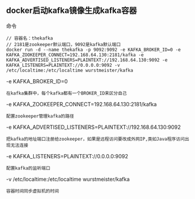 ## docker启动kafka镜像生成kafka容器

命令

    // 容器名：thekafka
    // 2181是zookeeper默认端口，9092是kafka默认端口
    docker run -d --name thekafka -p 9092:9092 -e KAFKA_BROKER_ID=0 -e KAFKA_ZOOKEEPER_CONNECT=192.168.64.130:2181/kafka -e KAFKA_ADVERTISED_LISTENERS=PLAINTEXT://192.168.64.130:9092 -e KAFKA_LISTENERS=PLAINTEXT://0.0.0.0:9092 -v /etc/localtime:/etc/localtime wurstmeister/kafka


-e KAFKA_BROKER_ID=0  
    
    在kafka集群中，每个kafka都有一个BROKER_ID来区分自己

-e KAFKA_ZOOKEEPER_CONNECT=192.168.64.130:2181/kafka

    配置zookeeper管理kafka的路径

-e KAFKA_ADVERTISED_LISTENERS=PLAINTEXT://192.168.64.130:9092

    把kafka的地址端口注册给zookeeper，如果是远程访问要改成外网IP,类如Java程序访问出现无法连接

-e KAFKA_LISTENERS=PLAINTEXT://0.0.0.0:9092

    配置kafka的监听端口

-v /etc/localtime:/etc/localtime wurstmeister/kafka

    容器时间同步虚拟机的时间
